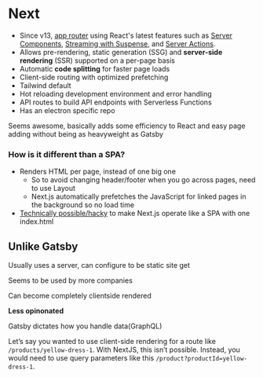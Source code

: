 # Next

- Since v13, [app router](https://nextjs.org/docs/app) using React's latest features such as [Server Components](https://nextjs.org/docs/app/building-your-application/rendering/server-components), [Streaming with Suspense](https://nextjs.org/docs/app/building-your-application/routing/loading-ui-and-streaming#streaming-with-suspense), and [Server Actions](https://nextjs.org/docs/app/building-your-application/data-fetching/server-actions-and-mutations).
- Allows pre-rendering, static generation (SSG) and **server-side rendering** (SSR) supported on a per-page basis
- Automatic **code splitting** for faster page loads
- Client-side routing with optimized prefetching
- Tailwind default
- Hot reloading development environment and error handling
- API routes to build API endpoints with Serverless Functions
- Has an electron specific repo

Seems awesome, basically adds some efficiency to React and easy page adding without being as heavyweight as Gatsby 

### How is it different than a SPA?

- Renders HTML per page, instead of one big one
  - So to avoid changing header/footer when you go across pages, need to use Layout
  - Next.js automatically prefetches the JavaScript for linked pages in the background so no load time
- [Technically possible/hacky](https://gist.github.com/gaearon/9d6b8eddc7f5e647a054d7b333434ef6) to make Next.js operate like a SPA with one index.html

## Unlike Gatsby

Usually uses a server, can configure to be static site get

Seems to be used by more companies

Can become completely clientside rendered

**Less opinonated** 

Gatsby dictates how you handle data(GraphQL)

Let’s say you wanted to use client-side rendering for a route like `/products/yellow-dress-1`. With NextJS, this isn’t possible. Instead, you would need to use query parameters like this `/product?productId=yellow-dress-1`.
